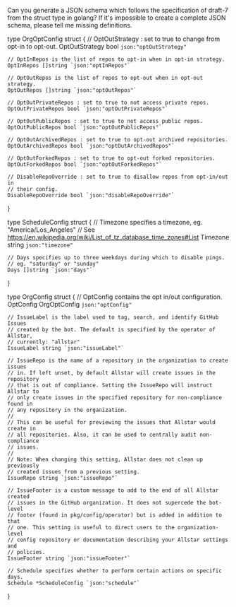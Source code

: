 Can you generate a JSON schema which follows the specification of draft-7 from the struct type in golang?
If it's impossible to create a complete JSON schema, please tell me missing definitions.

type OrgOptConfig struct {
	// OptOutStrategy : set to true to change from opt-in to opt-out.
	OptOutStrategy bool `json:"optOutStrategy"`

	// OptInRepos is the list of repos to opt-in when in opt-in strategy.
	OptInRepos []string `json:"optInRepos"`

	// OptOutRepos is the list of repos to opt-out when in opt-out strategy.
	OptOutRepos []string `json:"optOutRepos"`

	// OptOutPrivateRepos : set to true to not access private repos.
	OptOutPrivateRepos bool `json:"optOutPrivateRepos"`

	// OptOutPublicRepos : set to true to not access public repos.
	OptOutPublicRepos bool `json:"optOutPublicRepos"`

	// OptOutArchivedRepos : set to true to opt-out archived repositories.
	OptOutArchivedRepos bool `json:"optOutArchivedRepos"`

	// OptOutForkedRepos : set to true to opt-out forked repositories.
	OptOutForkedRepos bool `json:"optOutForkedRepos"`

	// DisableRepoOverride : set to true to disallow repos from opt-in/out in
	// their config.
	DisableRepoOverride bool `json:"disableRepoOverride"`
}

type ScheduleConfig struct {
	// Timezone specifies a timezone, eg. "America/Los_Angeles"
	// See https://en.wikipedia.org/wiki/List_of_tz_database_time_zones#List
	Timezone string `json:"timezone"`

	// Days specifies up to three weekdays during which to disable pings.
	// eg. "saturday" or "sunday"
	Days []string `json:"days"`
}

type OrgConfig struct {
	// OptConfig contains the opt in/out configuration.
	OptConfig OrgOptConfig `json:"optConfig"`

	// IssueLabel is the label used to tag, search, and identify GitHub Issues
	// created by the bot. The default is specified by the operator of Allstar,
	// currently: "allstar"
	IssueLabel string `json:"issueLabel"`

	// IssueRepo is the name of a repository in the organization to create issues
	// in. If left unset, by default Allstar will create issues in the repository
	// that is out of compliance. Setting the IssueRepo will instruct Allstar to
	// only create issues in the specified repository for non-compliance found in
	// any repository in the organization.
	//
	// This can be useful for previewing the issues that Allstar would create in
	// all repositories. Also, it can be used to centrally audit non-compliance
	// issues.
	//
	// Note: When changing this setting, Allstar does not clean up previously
	// created issues from a previous setting.
	IssueRepo string `json:"issueRepo"`

	// IssueFooter is a custom message to add to the end of all Allstar created
	// issues in the GitHub organization. It does not supercede the bot-level
	// footer (found in pkg/config/operator) but is added in addition to that
	// one. This setting is useful to direct users to the organization-level
	// config repository or documentation describing your Allstar settings and
	// policies.
	IssueFooter string `json:"issueFooter"`

	// Schedule specifies whether to perform certain actions on specific days.
	Schedule *ScheduleConfig `json:"schedule"`
}
